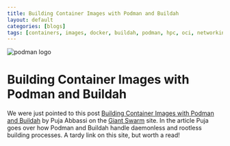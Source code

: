 ```yaml
---
title: Building Container Images with Podman and Buildah 
layout: default
categories: [blogs]
tags: [containers, images, docker, buildah, podman, hpc, oci, networking, runtime, windows, microsoft]
---
```

![podman logo](https://podman.io/images/podman.svg)
# Building Container Images with Podman and Buildah 

We were just pointed to this post [Building Container Images with Podman and Buildah](https://blog.giantswarm.io/building-container-images-with-podman-and-buildah/) by Puja Abbassi on the [Giant Swarm]([200~https://blog.giantswarm.io/) site. In the article Puja goes over how Podman and Buildah handle daemonless and rootless building processes.  A tardy link on this site, but worth a read!
